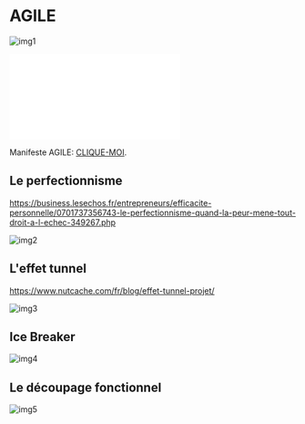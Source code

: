 # AGILE

![img1](https://www.penserchanger.com/wp-content/uploads/2020/12/Agilite-flexibilite.jpg)

<object data="./manifeste_agile_a3.pdf" type="application/pdf" width="700px" height="700px">
    <embed src="./manifeste_agile_a3.pdf">
        <p>Manifeste AGILE: <a href="./manifeste_agile_a3.pdf">CLIQUE-MOI</a>.</p>
    </embed>
</object>




## Le perfectionnisme


  https://business.lesechos.fr/entrepreneurs/efficacite-personnelle/0701737356743-le-perfectionnisme-quand-la-peur-mene-tout-droit-a-l-echec-349267.php
  
  
  ![img2](https://www.medisite.fr/files/images/diaporama/0/2/1/5625120/vignette-focus.jpg)



## L'effet tunnel

https://www.nutcache.com/fr/blog/effet-tunnel-projet/


  ![img3](http://antredeluciole.fr/wp-content/uploads/fullsizephoto743875.jpg)
  

## Ice Breaker

 ![img4](https://img.src.ca/2016/10/21/1250x703/161021_bz9uu_aetd_brice_nice_sn1250.jpg)
 
 ## Le découpage fonctionnel
 
 ![img5](https://www.leguedois.fr/fonctionnel-versus-technique-decoupage-fonctionnel/)





